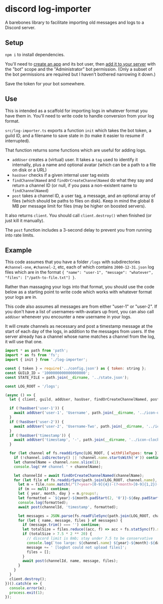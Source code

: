 # discord log-importer

A barebones library to facilitate importing old messages and logs to a Discord server.

## Setup

`npm i` to install dependencies.

You'll need to [create an app](https://discordjs.guide/preparations/setting-up-a-bot-application.html) and its bot user, then [add it to your server](https://discordjs.guide/preparations/adding-your-bot-to-servers.html) with the "bot" scope and the "Administrator" bot permission. (Only a subset of the bot permissions are required but I haven't bothered narrowing it down.)

Save the token for your bot somewhere.

## Use

This is intended as a scaffold for importing logs in whatever format you have them in. You'll need to write code to handle conversion from your log format.

`src/log-importer.ts` exports a function `init` which takes the bot token, a guild ID, and a filename to save state in (to make it easier to resume if interrupted).

That function returns some functions which are useful for adding logs.

- `addUser` creates a (virtual) user. It takes a `tag` used to identify it internally, plus a name and optional avatar (which can be a path to a file on disk or a URL)
- `hasUser` checks if a given internal user tag exists
- `findChannelNamed` and `findOrCreateChannelNamed` do what they say and return a channel ID (or null, if you pass a non-existent name to `findChannelNamed`)
- `post` takes a channel ID, a user tag, a message, and an optional array of files (which should be paths to files on disk). Keep in mind the global 8 MB per message limit for files (may be higher on boosted servers).

It also returns `client`. You should call `client.destroy()` when finished (or just kill it manually).

The `post` function includes a 3-second delay to prevent you from running into rate limits.

## Example

This code assumes that you have a folder `/logs` with subdirectories `#channel-one`, `#channel-2`, etc, each of which contains `2000-12-31.json` log files which are in the format `{ "name": "user-1", "message": "whatever", "files": ["/path-to-file.txt"] }`.

Rather than massaging your logs into that format, you should use the code below as a starting point to write code which works with whatever format your logs are in.

This code also assumes all messages are from either "user-1" or "user-2". If you don't have a list of usernames-with-avatars up front, you can also call `addUser` whenever you encounter a new username in your logs.

It will create channels as necessary and post a timestamp message at the start of each day of the logs, in addition to the messages from users. If the server already has a channel whose name matches a channel from the log, it will use that one.

```js
import * as path from 'path';
import * as fs from 'fs';
import { init } from './log-importer';

const { token } = require('../config.json') as { token: string };
const GUILD_ID = '1000000000000000000';
const STATE_FILE = path.join(__dirname, '../state.json');

const LOG_ROOT = '/logs';

(async () => {
  let { client, guild, addUser, hasUser, findOrCreateChannelNamed, post } = await init(token, GUILD_ID, STATE_FILE);

  if (!hasUser('user-1')) {
    await addUser('user-1', 'Username', path.join(__dirname, '../icon-user-1.jpg'));
  }
  if (!hasUser('user-2')) {
    await addUser('user-2', 'Username-Two', path.join(__dirname, '../icon-user-2.jpg'));
  }
  if (!hasUser('timestamp')) {
    await addUser('timestamp', '-', path.join(__dirname, '../icon-clock.jpg'));
  }

  for (let channel of fs.readdirSync(LOG_ROOT, { withFileTypes: true })) {
    if (!channel.isDirectory() || !channel.name.startsWith('#')) continue;
    let channelName = channel.name.slice(1);
    console.log('## channel ' + channelName);

    let channelId = await findOrCreateChannelNamed(channelName);
    for (let file of fs.readdirSync(path.join(LOG_ROOT, channel.name), { withFileTypes: true })) {
      let m = file.name.match(/^(?<year>[0-9]{4})-(?<month>[0-9]{1,2})-(?<day>[0-9]{1,2})\.json$/);
      if (m == null) continue;
      let { year, month, day } = m.groups!;
      let formatted = `${year}-${month.padStart(2, '0')}-${day.padStart(2, '0')}`;
      console.log(formatted);
      await post(channelId, 'timestamp', formatted);

      let messages = JSON.parse(fs.readFileSync(path.join(LOG_ROOT, channel.name, file.name), 'utf8').split('\n'));
      for (let { name, message, files } of messages) {
        if (message.trim() === '') continue;
        let totalSize = files.reduce((acc, f) => acc + fs.statSync(f).size, 0);
        if (totalSize > 7.5 * 2 ** 20) {
          // discord limit is 8mb; stay under 7.5 to be conservative
          console.log(`too large: ${channel.name} ${year}-${month}-${day} ${m2[0]}`);
          message += ' [logbot could not upload files]';
          files = [];
        }
        await post(channelId, name, message, files);
      }
    }
  }
  client.destroy();
})().catch(e => {
  console.error(e);
  process.exit(1);
});
```
